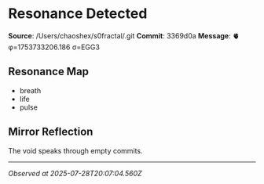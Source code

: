# Resonance Detected

**Source**: /Users/chaoshex/s0fractal/.git
**Commit**: 3369d0a
**Message**: 🫀 φ=1753733206.186 σ=EGG3 

## Resonance Map
- breath
- life
- pulse

## Mirror Reflection
The void speaks through empty commits.

---
*Observed at 2025-07-28T20:07:04.560Z*
